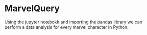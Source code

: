 # MarvelQuery
Using the jupyter notebokk and importing the pandas library we can perform a data analysis for every marvel character in Python.
